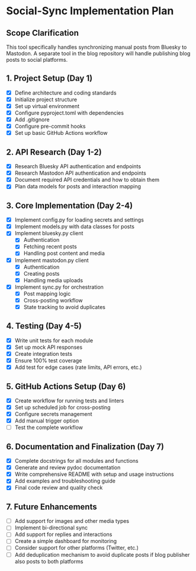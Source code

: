 # Social-Sync Implementation Plan

## Scope Clarification
This tool specifically handles synchronizing manual posts from Bluesky to 
Mastodon. A separate tool in the blog repository will handle publishing blog 
posts to social platforms.

## 1. Project Setup (Day 1)
- [x] Define architecture and coding standards
- [x] Initialize project structure
- [x] Set up virtual environment
- [x] Configure pyproject.toml with dependencies
- [x] Add .gitignore
- [x] Configure pre-commit hooks
- [x] Set up basic GitHub Actions workflow

## 2. API Research (Day 1-2)
- [x] Research Bluesky API authentication and endpoints
- [x] Research Mastodon API authentication and endpoints
- [x] Document required API credentials and how to obtain them
- [x] Plan data models for posts and interaction mapping

## 3. Core Implementation (Day 2-4)
- [x] Implement config.py for loading secrets and settings
- [x] Implement models.py with data classes for posts
- [x] Implement bluesky.py client
  - [x] Authentication
  - [x] Fetching recent posts
  - [x] Handling post content and media
- [x] Implement mastodon.py client
  - [x] Authentication
  - [x] Creating posts
  - [x] Handling media uploads
- [x] Implement sync.py for orchestration
  - [x] Post mapping logic
  - [x] Cross-posting workflow
  - [x] State tracking to avoid duplicates

## 4. Testing (Day 4-5)
- [x] Write unit tests for each module
- [x] Set up mock API responses
- [x] Create integration tests
- [x] Ensure 100% test coverage
- [x] Add test for edge cases (rate limits, API errors, etc.)

## 5. GitHub Actions Setup (Day 6)
- [x] Create workflow for running tests and linters
- [x] Set up scheduled job for cross-posting
- [x] Configure secrets management
- [x] Add manual trigger option
- [ ] Test the complete workflow

## 6. Documentation and Finalization (Day 7)
- [x] Complete docstrings for all modules and functions
- [x] Generate and review pydoc documentation
- [x] Write comprehensive README with setup and usage instructions
- [x] Add examples and troubleshooting guide
- [x] Final code review and quality check

## 7. Future Enhancements
- [ ] Add support for images and other media types
- [ ] Implement bi-directional sync
- [ ] Add support for replies and interactions
- [ ] Create a simple dashboard for monitoring
- [ ] Consider support for other platforms (Twitter, etc.)
- [ ] Add deduplication mechanism to avoid duplicate posts if blog publisher also posts to both platforms